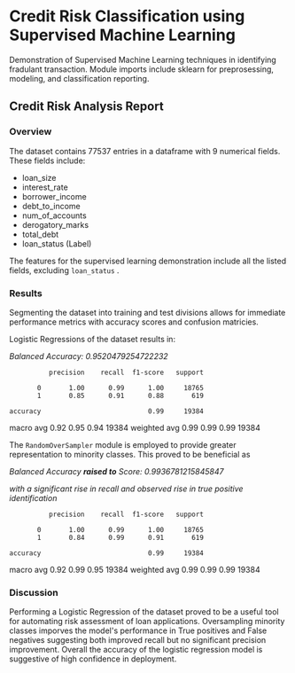 # Credit Risk Classification using Supervised Machine Learning
Demonstration of Supervised Machine Learning techniques in identifying fradulant transaction. Module imports include sklearn for preprosessing, modeling, and classification reporting.

## Credit Risk Analysis Report

### Overview

The dataset contains 77537 entries in a dataframe with 9 numerical fields. These fields include:

* loan_size
* interest_rate
* borrower_income
* debt_to_income
* num_of_accounts
* derogatory_marks
* total_debt
* loan_status (Label)

The features for the supervised learning demonstration include all the listed fields, excluding ```loan_status``` .

### Results

Segmenting the dataset into training and test divisions allows for immediate performance metrics with accuracy scores and confusion matricies. 

Logistic Regressions of the dataset results in:

*Balanced Accuracy: 0.9520479254722232*

              precision    recall  f1-score   support

           0       1.00      0.99      1.00     18765
           1       0.85      0.91      0.88       619

    accuracy                           0.99     19384
   macro avg       0.92      0.95      0.94     19384
weighted avg       0.99      0.99      0.99     19384

The `RandomOverSampler` module is employed to provide greater representation to minority classes. This proved to be beneficial as

*Balanced Accuracy **raised to** Score: 0.9936781215845847*

*with a significant rise in recall and observed rise in true positive identification*

              precision    recall  f1-score   support

           0       1.00      0.99      1.00     18765
           1       0.84      0.99      0.91       619

    accuracy                           0.99     19384
   macro avg       0.92      0.99      0.95     19384
weighted avg       0.99      0.99      0.99     19384
### Discussion

Performing a Logistic Regression of the dataset proved to be a useful tool for automating risk assessment of loan applications. Oversampling minority classes imporves the model's performance in True positives and False negatives suggesting both improved recall but no significant precision improvement. Overall the accuracy of the logistic regression model is suggestive of high confidence in deployment.